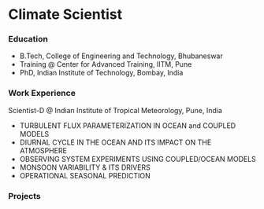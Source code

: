 # Climate Scientist

### Education
- B.Tech, College of Engineering and Technology, Bhubaneswar
- Training @ Center for Advanced Training, IITM, Pune
- PhD, Indian Institute of Technology, Bombay, India


### Work Experience
Scientist-D @ Indian Institute of Tropical Meteorology, Pune, India
- TURBULENT FLUX PARAMETERIZATION IN OCEAN and COUPLED MODELS
- DIURNAL CYCLE IN THE OCEAN AND ITS IMPACT ON THE ATMOSPHERE
- OBSERVING SYSTEM EXPERIMENTS USING COUPLED/OCEAN MODELS
- MONSOON VARIABILITY & ITS DRIVERS
- OPERATIONAL SEASONAL PREDICTION
### Projects

